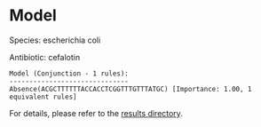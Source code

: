 
# Model

Species: escherichia coli

Antibiotic: cefalotin

```
Model (Conjunction - 1 rules):
------------------------------
Absence(ACGCTTTTTTACCACCTCGGTTTGTTTATGC) [Importance: 1.00, 1 equivalent rules]

```

For details, please refer to the [results directory](../../../../../results/scm_b/escherichia%20coli/cefalotin/repeat_8/).

